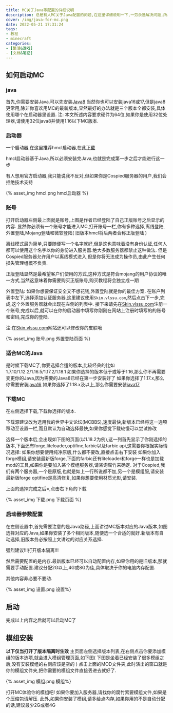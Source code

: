 ```yaml
---
title: MC关于Java等配置的详细说明
description: 总是有人MC关于Java配置的问题,在这里详细说明一下,一劳永逸解决问题,所以按照惯例,谁再来问罚谁去西伯利亚钟玉米!!
cover: /img/java-for-mc.png
date: 2022-05-21 17:31:24
tags:
- 教程
- minecraft
categories: 
- [整活&游戏]
- [文档&笔记]
---
```

## 如何启动MC
### java
首先,你需要安装Java.可以先安装[Java8](https://cr.triority.cc/f/opua/java8.exe)
当然你也可以安装java16或17,但是java8更常用,除非你喜欢用MC的最新版本,显然最好的办法就是三个版本全都安装,具体使用哪个在启动器里设置.
注: 本文所述内容要求硬件为64位,如果你是使用32位处理器,请使用32位java8并使用1.16以下MC版本.
### 启动器
一个启动器,在这里推荐hmcl启动器,在此[下载](hmcl.exe)

hmcl启动器基于Java,所以必须安装完Java,也就是完成第一步之后才能进行这一步

有人想用官方启动器,我只能说我不反对,但如果你是Cospied服务器的用户,我们会拒绝技术支持

{% asset_img hmcl.png hmcl启动器 %}

### 账号
打开启动器左侧最上面就是账号,上图是作者已经登陆了自己正版账号之后显示的内容.
显然你必须有一个账号才能进入MC,打开账号一栏,你有多种选择,离线登陆,外置登陆,Mojang登陆和微软登陆( 旧版本hmcl将后两者合称正版登陆 )

离线模式最为简单,只要随便写一个名字就好,但是这也意味着没有身份认证,任何人都可以使用这个名字以你的身份进入服务器.绝大多数服务器都禁止这种做法.
但是Cospied服务器允许用户以离线模式进入,但是你将无法成为操作员,由此产生任何损失管理组概不负责.

正版登陆显然是最希望客户们使用的方式,这种方式是符合mojang的用户协议的唯一方式,当然这意味着你需要购买正版账号,购买教程将会独立成一期

外置登陆: 如果你想要保证安全又不想花钱,外置登陆就是你的最佳方案.
在账户列表中左下,选择添加认证服务器,这里建议使用`Skin.vlssu.com`,然后点击下一步,完成,这个外置服务器就会出现在左侧的列表中.
接下来请先在[Skin.vlssu.com](Skin.vlssu.com "Skin.vlssu.com")注册一个账号,完成以后,就可以在你的启动器中填写你刚刚在网站上注册时填写的的账号和密码,完成你的登陆.

注:在[Skin.vlssu.com](Skin.vlssu.com "Skin.vlssu.com")网站还可以修改你的皮肤哦

{% asset_img 账号.png 外置登陆页面 %}

### 适合MC的Java
是时候下载MC了,你要选择合适的版本,比较经典的比如1.7.10/1.12.2/1.16.5/1.17.2/1.18.1
如果你选择的版本低于或等于1.16,那么你不再需要变更你的Java,因为需要的Java8已经在第一步安装好了
如果你选择了1.17.x,那么你需要安装[java16](https://cr.triority.cc/f/pKCk/java16.exe)
如果你选择了1.18.x及以上,那么你需要安装[java17](https://cr.triority.cc/f/JPfK/java17.exe)

### 下载MC
在左侧选择下载,下载你选择的版本.

下载源建议改为选用我的世界中文论坛(MCBBS),速度最快,新版本已经将这一选项移动至设置一栏,而且默认为自动选择最快,如果你感觉下载较慢可以尝试修改

选择一个版本后,会出现如下图的页面(以1.18.2为例),这一列首先显示了你刚选择的版本,下面还有forge,liteloader,optifine,farbic以及farbic api,这需要你根据实际情况选择:
如果你想要使用纯净原版,什么都不要改,直接点击右下安装
如果你加入forge模组,请安装最新版forge,下面的farbic还有liteloader和forge一样也是加载mod的工具,如果你是要加入某个模组服务器,请咨询腐竹来确定. 对于Cospied,我们有两个服务器,一个是原版,也就是如上一行所说都不加,另一个是模组服,请安装最新版forge
optifine是高清修复,如果你想要使用材质光影,请安装.

上面的选择完成之后=,点击右下角的下载

{% asset_img 下载.png 下载页面 %}

### 启动器参数配置
在左侧设置中,首先需要注意的是Java路径,上面讲过MC版本对应的Java版本,如图选择对应的Java,如果你安装了多个相同版本,随便选一个合适的就好.新版本有自动选择,旧版本务必按照上文讲过的对应关系选择.

强烈建议!!!打开版本隔离!!!

然后需要配置的是内存.最新版本已经可以自动配置内存,如果你用的是旧版本,那就需要手动配置.建议分配2G以上,4G或8G为佳,具体取决于你的电脑内存配置.

其他内容非必要不要动.

{% asset_img 设置.png 设置%}

## 启动
完成以上内容之后就可以启动MC了

## 模组安装
**以下仅当打开了版本隔离时生效**
主页面左侧选择版本列表,在右侧点击你要添加模组的版本选项,就会进入模组管理页面,如下图( 下图是坐着已经安装了很多模组之后,没有安装模组的右侧应该是空的 )
点击上面的MOD文件夹,此时演出的窗口就是你的模组文件夹,把你需要的模组文件直接丢进去就好了.

{% asset_img 模组.png 模组%}

打开MC体验你的模组吧!
如果你要加入服务器,请找你的腐竹索要模组文件,如果是个压缩包请解压.
此外,如果你安装了模组,请多给点内存,如果你用的不是自动分配的话,建议最少2G或者4G